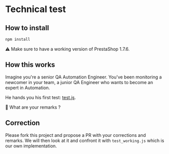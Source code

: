 # Technical test

## How to install
```bash
npm install
```

:warning: Make sure to have a working version of PrestaShop 1.7.6.

## How this works

Imagine you're a senior QA Automation Engineer. You've been monitoring a newcomer in your team, a junior QA Engineer who
wants to become an expert in Automation.

He hands you his first test: [test.js](test.js).

:thinking: What are your remarks ?

## Correction

Please fork this project and propose a PR with your corrections and remarks. We will then look at it and confront it 
with `test_working.js` which is our own implementation.
